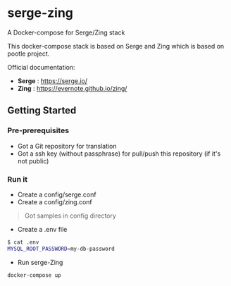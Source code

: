 # serge-zing

A Docker-compose for Serge/Zing stack

This docker-compose stack is based on Serge and Zing which is based on pootle project.

Official documentation:
* **Serge** : https://serge.io/
* **Zing** : https://evernote.github.io/zing/

## Getting Started

### Pre-prerequisites

* Got a Git repository for translation
* Got a ssh key (without passphrase) for pull/push this repository (if it's not public)

### Run it

* Create a config/serge.conf
* Create a config/zing.conf
> Got samples in config directory

* Create a .env file
```bash
$ cat .env
MYSQL_ROOT_PASSWORD=my-db-password
```

* Run serge-Zing
```
docker-compose up
```
